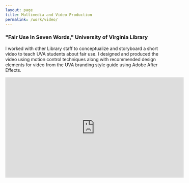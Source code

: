 ```yaml
---
layout: page
title: Multimedia and Video Production
permalink: /work/video/
---
```


<h3>"Fair Use In Seven Words," University of Virginia Library</h3>

I worked with other Library staff to conceptualize and storyboard a short video to teach UVA students about fair use. I designed and produced the video using motion control techniques along with recommended design elements for video from the UVA branding style guide using Adobe After Effects. 

<iframe width="560" height="315" src="https://www.youtube.com/embed/6DEu-cVYcI0" frameborder="0" allowfullscreen></iframe>